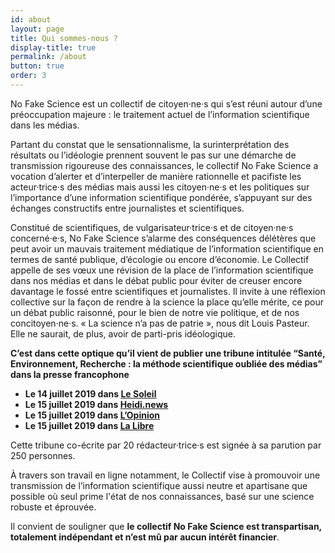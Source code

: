 ```yaml
---
id: about
layout: page
title: Qui sommes-nous ?
display-title: true
permalink: /about
button: true
order: 3
---
```


No Fake Science est un collectif de citoyen·ne·s qui s’est réuni autour d’une préoccupation majeure : le traitement actuel de l’information scientifique dans les médias.

Partant du constat que le sensationnalisme, la surinterprétation des résultats ou l’idéologie prennent souvent le pas sur une démarche de transmission rigoureuse des connaissances, le collectif No Fake Science a vocation d’alerter et d’interpeller de manière rationnelle et pacifiste les acteur·trice·s des médias mais aussi les citoyen·ne·s et les politiques sur l’importance d’une information scientifique pondérée, s’appuyant sur des échanges constructifs entre journalistes et scientifiques.

Constitué de scientifiques, de vulgarisateur·trice·s et de citoyen·ne·s concerné·e·s, No Fake Science s’alarme des conséquences délétères que peut avoir un mauvais traitement médiatique de l’information scientifique en termes de santé publique, d’écologie ou encore d’économie.
Le Collectif appelle de ses vœux une révision de la place de l’information scientifique dans nos médias et dans le débat public pour éviter de creuser encore davantage le fossé entre scientifiques et journalistes.
Il invite à une réflexion collective sur la façon de rendre à la science la place qu’elle mérite, ce pour un débat public raisonné, pour le bien de notre vie politique, et de nos concitoyen·ne·s. « La science n’a pas de patrie », nous dit Louis Pasteur. Elle ne saurait, de plus, avoir de parti-pris idéologique.

**C’est dans cette optique qu’il vient de publier une tribune intitulée “Santé, Environnement, Recherche : la méthode scientifique oubliée des médias” dans la presse francophone**
  - **Le 14 juillet 2019 dans [Le Soleil](https://www.lesoleil.com/actualite/science/la-methode-scientifique-oubliee-dans-les-medias-b2ffb3daae4555df5a140e0252b067ef)**
  - **Le 15 juillet 2019 dans [Heidi.news](https://www.heidi.news/articles/sante-environnement-recherche-la-methode-scientifique-oubliee-des-medias)**
  - **Le 15 juillet 2019 dans [L’Opinion](https://www.lopinion.fr/edition/politique/science-ne-saurait-avoir-parti-pris-l-appel-250-scientifiques-aux-192812)**
  - **Le 15 juillet 2019 dans [La Libre](https://www.lalibre.be/debats/opinions/pour-lutter-contre-les-fake-news-les-scientifiques-ne-doivent-pas-devenir-les-ennemis-des-journalistes-5d287ca2f20d5a58a827f72f)**

Cette tribune co-écrite par 20 rédacteur·trice·s est signée à sa parution par 250 personnes.

À travers son travail en ligne notamment, le Collectif vise à promouvoir une transmission de l’information scientifique aussi neutre et apartisane que possible où seul prime l'état de nos connaissances, basé sur une science robuste et éprouvée.

Il convient de souligner que **le collectif No Fake Science est transpartisan, totalement indépendant et n’est mû par aucun intérêt financier**.
